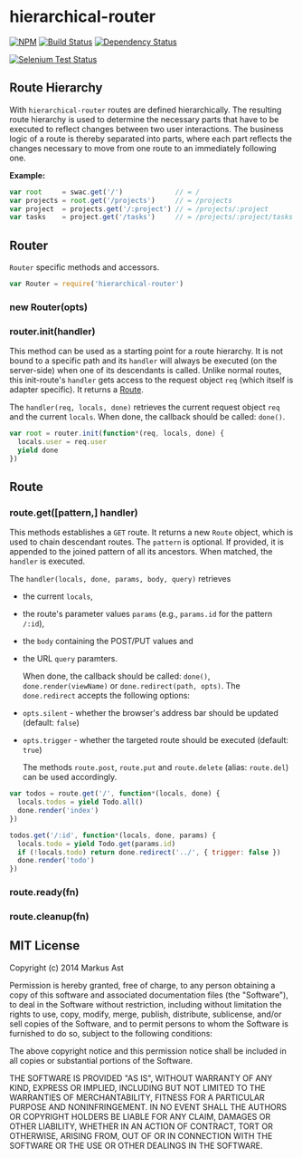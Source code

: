 # hierarchical-router

[![NPM](https://badge.fury.io/js/hierarchical-router.svg)](https://npmjs.org/package/hierarchical-router)
[![Build Status](https://secure.travis-ci.org/rkusa/hierarchical-router.svg)](http://travis-ci.org/rkusa/hierarchical-router)
[![Dependency Status](https://david-dm.org/rkusa/hierarchical-router.svg?theme=shields.io)](https://david-dm.org/rkusa/hierarchical-router)

[![Selenium Test Status](https://saucelabs.com/browser-matrix/hierarchical-router.svg)](https://saucelabs.com/u/hierarchical-router)

## Route Hierarchy

  With `hierarchical-router` routes are defined hierarchically. The resulting route hierarchy is used to determine the necessary parts that have to be executed to reflect changes between two user interactions. The business logic of a route is thereby separated into parts, where each part reflects the changes necessary to move from one route to an immediately following one.

  **Example:**

```js
var root     = swac.get('/')             // = /
var projects = root.get('/projects')     // = /projects
var project  = projects.get('/:project') // = /projects/:project
var tasks    = project.get('/tasks')     // = /projects/:project/tasks
```

## Router

  `Router` specific methods and accessors.

```js
var Router = require('hierarchical-router')
```

### new Router(opts)

### router.init(handler)

  This method can be used as a starting point for a route hierarchy. It is not bound to a specific path and its `handler` will always be executed (on the server-side) when one of its descendants is called. Unlike normal routes, this init-route's `handler` gets access to the request object `req` (which itself is adapter specific). It returns a [Route](route.md).

  The `handler(req, locals, done)` retrieves the current request object `req` and the current `locals`. When done, the callback should be called: `done()`.

```js
var root = router.init(function*(req, locals, done) {
  locals.user = req.user
  yield done
})
```

## Route

### route.get([pattern,] handler)

  This methods establishes a `GET` route. It returns a new `Route` object, which is used to chain descendant routes. The `pattern` is optional. If provided, it is appended to the joined pattern of all its ancestors. When matched, the `handler` is executed.

  The `handler(locals, done, params, body, query)` retrieves

- the current `locals`,
- the route's parameter values `params` (e.g., `params.id` for the pattern `/:id`),
- the `body` containing the POST/PUT values and
- the URL `query` paramters.

  When done, the callback should be called: `done()`, `done.render(viewName)` or `done.redirect(path, opts)`. The `done.redirect` accepts the following options:

- `opts.silent` - whether the browser's address bar should be updated (default: `false`)
- `opts.trigger` - whether the targeted route should be executed (default: `true`)

  The methods `route.post`, `route.put` and `route.delete` (alias: `route.del`) can be used accordingly.

```js
var todos = route.get('/', function*(locals, done) {
  locals.todos = yield Todo.all()
  done.render('index')
})

todos.get('/:id', function*(locals, done, params) {
  locals.todo = yield Todo.get(params.id)
  if (!locals.todo) return done.redirect('../', { trigger: false })
  done.render('todo')
})
```

### route.ready(fn)
### route.cleanup(fn)

## MIT License
Copyright (c) 2014 Markus Ast

Permission is hereby granted, free of charge, to any person obtaining a copy of this software and associated documentation files (the "Software"), to deal in the Software without restriction, including without limitation the rights to use, copy, modify, merge, publish, distribute, sublicense, and/or sell copies of the Software, and to permit persons to whom the Software is furnished to do so, subject to the following conditions:

The above copyright notice and this permission notice shall be included in all copies or substantial portions of the Software.

THE SOFTWARE IS PROVIDED "AS IS", WITHOUT WARRANTY OF ANY KIND, EXPRESS OR IMPLIED, INCLUDING BUT NOT LIMITED TO THE WARRANTIES OF MERCHANTABILITY, FITNESS FOR A PARTICULAR PURPOSE AND NONINFRINGEMENT. IN NO EVENT SHALL THE AUTHORS OR COPYRIGHT HOLDERS BE LIABLE FOR ANY CLAIM, DAMAGES OR OTHER LIABILITY, WHETHER IN AN ACTION OF CONTRACT, TORT OR OTHERWISE, ARISING FROM, OUT OF OR IN CONNECTION WITH THE SOFTWARE OR THE USE OR OTHER DEALINGS IN THE SOFTWARE.